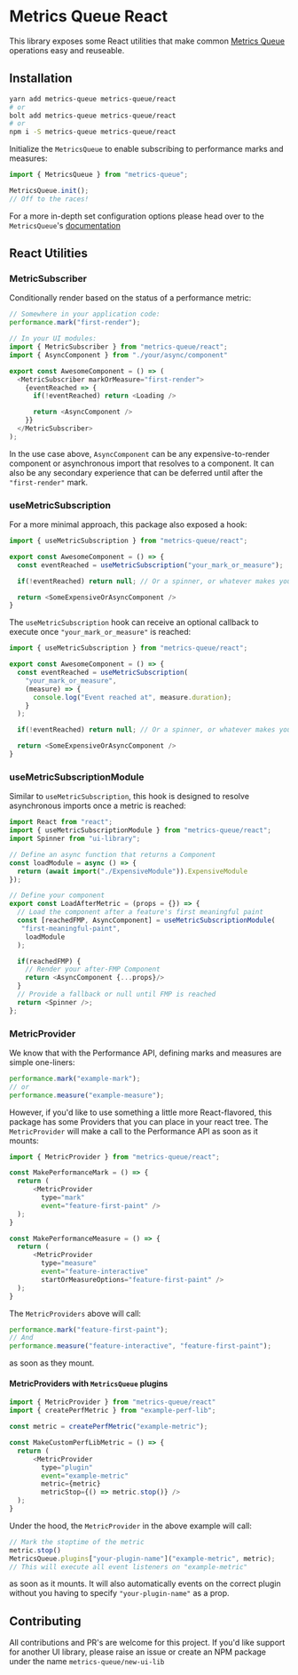 # Metrics Queue React

This library exposes some React utilities that make common [Metrics Queue](https://github.com/alexfigliolia/metrics-queue#readme) operations easy and reuseable.

## Installation

```bash
yarn add metrics-queue metrics-queue/react
# or 
bolt add metrics-queue metrics-queue/react
# or
npm i -S metrics-queue metrics-queue/react
```

Initialize the `MetricsQueue` to enable subscribing to performance marks and measures:

```JavaScript
import { MetricsQueue } from "metrics-queue";

MetricsQueue.init();
// Off to the races!
```

For a more in-depth set configuration options please head over to the `MetricsQueue`'s [documentation](https://github.com/alexfigliolia/metrics-queue#readme)

## React Utilities

### MetricSubscriber

Conditionally render based on the status of a performance metric:

```JavaScript
// Somewhere in your application code:
performance.mark("first-render");

// In your UI modules:
import { MetricSubscriber } from "metrics-queue/react";
import { AsyncComponent } from "./your/async/component"

export const AwesomeComponent = () => (
  <MetricSubscriber markOrMeasure="first-render">
    {eventReached => {
      if(!eventReached) return <Loading />

      return <AsyncComponent />
    }}
  </MetricSubscriber>
);
```

In the use case above, `AsyncComponent` can be any expensive-to-render component or asynchronous import that resolves to a component. It can also be any secondary experience that can be deferred until after the `"first-render"` mark.

### useMetricSubscription

For a more minimal approach, this package also exposed a hook:

```JavaScript
import { useMetricSubscription } from "metrics-queue/react";

export const AwesomeComponent = () => {
  const eventReached = useMetricSubscription("your_mark_or_measure");

  if(!eventReached) return null; // Or a spinner, or whatever makes you happy today

  return <SomeExpensiveOrAsyncComponent />
}
```

The `useMetricSubscription` hook can receive an optional callback to execute once `"your_mark_or_measure"` is reached:

```JavaScript
import { useMetricSubscription } from "metrics-queue/react";

export const AwesomeComponent = () => {
  const eventReached = useMetricSubscription(
    "your_mark_or_measure",
    (measure) => {
      console.log("Event reached at", measure.duration);
    }
  );

  if(!eventReached) return null; // Or a spinner, or whatever makes you happy today

  return <SomeExpensiveOrAsyncComponent />
}
```

### useMetricSubscriptionModule

Similar to `useMetricSubscription`, this hook is designed to resolve asynchronous imports once a metric is reached:

```JavaScript
import React from "react";
import { useMetricSubscriptionModule } from "metrics-queue/react";
import Spinner from "ui-library";

// Define an async function that returns a Component
const loadModule = async () => {
  return (await import("./ExpensiveModule")).ExpensiveModule
});

// Define your component
export const LoadAfterMetric = (props = {}) => {
  // Load the component after a feature's first meaningful paint
  const [reachedFMP, AsyncComponent] = useMetricSubscriptionModule(
   "first-meaningful-paint",
    loadModule
  );

  if(reachedFMP) {
    // Render your after-FMP Component
    return <AsyncComponent {...props}/>
  }
  // Provide a fallback or null until FMP is reached
  return <Spinner />;
};
```

### MetricProvider

We know that with the Performance API, defining marks and measures are simple one-liners:

```JavaScript
performance.mark("example-mark");
// or
performance.measure("example-measure");
```

However, if you'd like to use something a little more React-flavored, this package has some Providers that you can place in your react tree. The `MetricProvider` will make a call to the Performance API as soon as it mounts:

```JavaScript
import { MetricProvider } from "metrics-queue/react";

const MakePerformanceMark = () => {
  return (
      <MetricProvider
        type="mark"
        event="feature-first-paint" />
  );
}

const MakePerformanceMeasure = () => {
  return (
      <MetricProvider
        type="measure"
        event="feature-interactive" 
        startOrMeasureOptions="feature-first-paint" />
  );
}
```

The `MetricProviders` above will call:

```JavaScript
performance.mark("feature-first-paint");
// And
performance.measure("feature-interactive", "feature-first-paint");
```

as soon as they mount.

#### MetricProviders with `MetricsQueue` plugins

```JavaScript
import { MetricProvider } from "metrics-queue/react"
import { createPerfMetric } from "example-perf-lib";

const metric = createPerfMetric("example-metric");

const MakeCustomPerfLibMetric = () => {
  return (
      <MetricProvider
        type="plugin"
        event="example-metric" 
        metric={metric}
        metricStop={() => metric.stop()} />
  );
}
```

Under the hood, the `MetricProvider` in the above example will call:

```JavaScript
// Mark the stoptime of the metric
metric.stop() 
MetricsQueue.plugins["your-plugin-name"]("example-metric", metric);
// This will execute all event listeners on "example-metric"
```

as soon as it mounts. It will also automatically events on the correct plugin without you having to specify `"your-plugin-name"` as a prop.

## Contributing

All contributions and PR's are welcome for this project. If you'd like support for another UI library, please raise an issue or create an NPM package under the name `metrics-queue/new-ui-lib`
